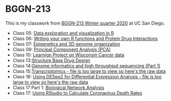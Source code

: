 # BGGN-213


This is my classwork from [BGGN-213 Winter quarter 2020](https://bioboot.github.io/bggn213_W20/) at UC San Diego.

- Class 05: [Data exploration and visualization in R](https://github.com/emtrujillo-lab/bggn213/blob/master/Class05/class05/Class-05.md)
- Class 06: [Writing your own R functions and Protein Drug Interactions](https://github.com/emtrujillo-lab/bggn213/blob/master/Class06/class_6/Class-6-hw.md)
- Class 07: [Epigenetics and 3D genome organization](https://github.com/emtrujillo-lab/bggn213/blob/master/class%2007/class7%20updated/class07-updated.md)
- Class 09: [Principal Component Analysis (PCA)](https://github.com/emtrujillo-lab/bggn213/blob/master/Class09/Class9/Class9-updated.md)
- Class 10: [Learnign Project on Wisconsin Cancer data](https://github.com/emtrujillo-lab/bggn213/blob/master/Class10/class%2010%20updated/class-10-updated.md)
- Class 13:[Structure Base Drug Design](https://github.com/emtrujillo-lab/bggn213/blob/master/class13/class13/class13.md)
- Class 14:[Genome informatics and high throughput sequencing (Part 1)](https://github.com/emtrujillo-lab/bggn213/blob/master/class14/class14/class14.md)
- Class 15:[Transcriptomics - file is too large to view so here's the raw data](https://raw.githubusercontent.com/emtrujillo-lab/bggn213/master/class15/class15/class15.md)
- Class 16: [Using DESeq2 for Differential Expression Analysis - file is too large to view so here's the raw data](https://raw.githubusercontent.com/emtrujillo-lab/bggn213/master/Class16/class16/Class16.md)
- Class 17 Part 1: [Biological Network Analysis](https://github.com/emtrujillo-lab/bggn213/blob/master/class17/class17/class17%20part%201/class17-part-1.md)
- Class 17: [Using RStudio to Calculate Coronavirus Death Rates](https://github.com/emtrujillo-lab/bggn213/blob/master/class17/class17/class17.md)



